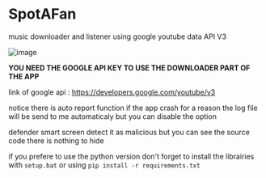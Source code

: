 # SpotAFan




music downloader and listener using google youtube data API V3


![image](https://github.com/user-attachments/assets/2f61f9f1-67f2-42ed-8082-cbc4f27e4964)


**YOU NEED THE GOOGLE API KEY TO USE THE DOWNLOADER PART OF THE APP**

link of google api : https://developers.google.com/youtube/v3

notice there is auto report function if the app crash for a reason the log file will be send to me automaticaly but you can disable the option 

defender smart screen detect it as malicious but you can see the source code there is nothing to hide

if you prefere to use the python version don't forget to install the librairies with 
```setup.bat``` or using ```pip install -r requirements.txt```
